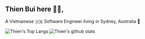 ## Thien Bui here :technologist:,
A  Vietnamese :vietnam: Software Engineer living in Sydney, Australia :kangaroo:

![Thien's Top Langs](https://github-readme-stats.vercel.app/api/top-langs/?username=ducthienbui97&hide=Jupyter%20Notebook&layout=compact)
![Thien's github stats](https://github-readme-stats.vercel.app/api?username=ducthienbui97&show_icons=true)
